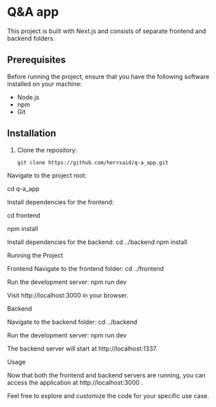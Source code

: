 #  Q&A app

This project is built with Next.js and consists of separate frontend and backend folders.

## Prerequisites

Before running the project, ensure that you have the following software installed on your machine:

- Node.js
- npm
- Git

## Installation

1. Clone the repository:

   ```
   git clone https://github.com/herrsaid/q-a_app.git

Navigate to the project root:

    

cd q-a_app

Install dependencies for the frontend:



cd frontend

npm install

Install dependencies for the backend:
    cd ../backend
    npm install

Running the Project

Frontend
Navigate to the frontend folder:
    cd ../frontend


Run the development server:
    npm run dev

Visit http://localhost:3000 in your browser.

Backend

Navigate to the backend folder:
    cd ../backend

Run the development server:
    npm run dev

The backend server will start at http://localhost:1337.

Usage

Now that both the frontend and backend servers are running, you can access the application at http://localhost:3000 .

Feel free to explore and customize the code for your specific use case.